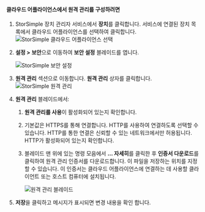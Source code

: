 
#### <a name="to-configure-remote-management-on-cloud-appliance"></a>클라우드 어플라이언스에서 원격 관리를 구성하려면

1. StorSimple 장치 관리자 서비스에서 **장치**를 클릭합니다. 서비스에 연결된 장치 목록에서 클라우드 어플라이언스를 선택하여 클릭합니다.
    ![StorSimple 클라우드 어플라이언스 선택](./media/storsimple-8000-configure-remote-management-http-device/sca-remote-manage1.png)

2. **설정 > 보안**으로 이동하여 **보안 설정** 블레이드를 엽니다.

     ![StorSimple 보안 설정](./media/storsimple-8000-configure-remote-management-http-device/sca-remote-manage2.png)

3. **원격 관리** 섹션으로 이동합니다. **원격 관리** 상자를 클릭합니다.
     ![StorSimple 원격 관리](./media/storsimple-8000-configure-remote-management-http-device/sca-remote-manage3.png)

4. **원격 관리** 블레이드에서:

    1. **원격 관리를 사용**이 활성화되어 있는지 확인합니다.
    2. 기본값은 HTTPS를 통해 연결합니다. HTTP를 사용하여 연결하도록 선택할 수 있습니다. HTTP를 통한 연결은 신뢰할 수 있는 네트워크에서만 허용됩니다. HTTP가 활성화되어 있는지 확인합니다.
    3. 블레이드 맨 위에 있는 명령 모음에서 **... 자세히**를 클릭한 후 **인증서 다운로드**를 클릭하여 원격 관리 인증서를 다운로드합니다. 이 파일을 저장하는 위치를 지정할 수 있습니다. 이 인증서는 클라우드 어플라이언스에 연결하는 데 사용할 클라이언트 또는 호스트 컴퓨터에 설치됩니다.

        ![원격 관리 블레이드](./media/storsimple-8000-configure-remote-management-http-device/sca-remote-manage4.png)
5. **저장**을 클릭하고 메시지가 표시되면 변경 내용을 확인 합니다.